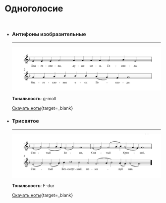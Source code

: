 # Одноголосие

<div class="grid cards" style="display: grid; grid-template-columns: 1fr; gap: 20px;" markdown>

-   ### Антифоны изобразительные

    ---

    ![](../images/solo/ant.png)
    
    **Тональность**: g-moll

    [Скачать ноты](../scores/solo/изобразительные_антифоны_гафаров.pdf){target=_blank}

-   ### Трисвятое

    ---

    ![](../images/solo/trisv.png)
    
    **Тональность**: F-dur

    [Скачать ноты](../scores/solo/трисвятое_гафаров.pdf){target=_blank}

</div>